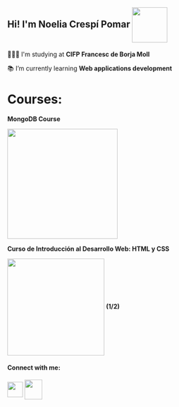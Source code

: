 ## Hi! I'm Noelia Crespí Pomar <img align="center" src="https://user-images.githubusercontent.com/91556607/144660066-446da583-e128-4ba5-b649-556ca8889f1d.png" height="80" width="auto" />

👩🏼‍🎓 I'm studying at **CIFP Francesc de Borja Moll**

📚 I’m currently learning **Web applications development**


# Courses:

**MongoDB Course** 

<img align="center" src="https://user-images.githubusercontent.com/91556607/144660474-f0847b15-dfb9-4105-a881-95f34c835e14.jpeg" height="250" width="auto" /> 

**Curso de Introducción al Desarrollo Web: HTML y CSS**

<img align="center" src="https://i.imgur.com/Ksoo2bn.jpeg" height="220" width="auto" /> **(1/2)**


#### Connect with me:

<a href="ncrespipomar@cifpfbmoll.eu" target="blank"><img align="center" src="https://logodownload.org/wp-content/uploads/2018/03/gmail-logo-16.png" height="35" width="auto" /></a> <a href="https://www.linkedin.com/in/noelia-cresp%C3%AD-pomar-571078192/" target="blank"><img align="center" src="https://raw.githubusercontent.com/rahuldkjain/github-profile-readme-generator/master/src/images/icons/Social/linked-in-alt.svg" height="45" width="40" /></a>


<!--
**noecrespi/noecrespi** is a ✨ _special_ ✨ repository because its `README.md` (this file) appears on your GitHub profile.

Here are some ideas to get you started:

- 🔭 I’m currently working on ...
- 🌱 I’m currently learning ...
- 👯 I’m looking to collaborate on ...
- 🤔 I’m looking for help with ...
- 💬 Ask me about ...
- 📫 How to reach me: ...
- 😄 Pronouns: ...
- ⚡ Fun fact: ...
-->
